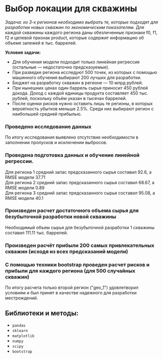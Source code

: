 # Выбор локации для скважины

*Задача: из 3-х регионов необходимо выбрать те, которые подходят для разработки новых скважин по экономическим показателям.*
Для каждой скважины каждого региона даны обезличенные признаки f0, f1, f2 и целевой признак product, которые содержит информацию об объеме залежей в тыс. баррелей. 

**Условия задачи:**
* Для обучения модели подходит только линейная регрессия (остальные — недостаточно предсказуемые).
* При разведке региона исследуют 500 точек, из которых с помощью машинного обучения выбирают 200 лучших для разработки.
* Бюджет на разработку скважин в регионе — 10 млрд рублей.
* При нынешних ценах один баррель сырья приносит 450 рублей дохода. Доход с каждой единицы продукта составляет 450 тыс. рублей, поскольку объём указан в тысячах баррелей.
* После оценки рисков нужно оставить лишь те регионы, в которых вероятность убытков меньше 2.5%. Среди них выбирают регион с наибольшей средней прибылью.

### Проведено исследование данных
По итогу исследования выявлено отсутствие необходимости в заполнении пропусков и исключении выбросов.

### Проведена подготовка данных и обучение линейной регрессии.
Для региона 1 средний запас предсказанного сырья составил 92.6, а RMSE модели 37.71<br>
Для региона 2 средний запас предсказанного сырья составил 68.67, а RMSE модели 0.89<br>
Для региона 3 средний запас предсказанного сырья составил 95.08, а RMSE модели 40.1<br>

### Произведен расчет достаточного объема сырья для безубыточной разработки новой скважины
Необходимый объем сырья для безубыточной разработки 1 скважины составил 111.11 тыс. баррелей.

### Произведен расчёт прибыли 200 самых привлекательных скважин (исходя из всех предсказаний модели)

###  С помощью техники bootstrap проведен расчет рисков и прибыли для каждого региона (для 500 случайных скважин)
По итогу расчета только второй регион ("geo_1") удовлетворил условиям и был принят в качестве надежного для разработки местрождений.

## Библиотеки и методы:
* `pandas`
* `sklearn`
* `matplotlib`
* `numpy`
* `scipy`
* `bootstrap`